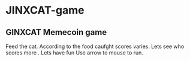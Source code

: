 # JINXCAT-game
## GINXCAT Memecoin game
Feed the cat. According to the food caufght scores varies. Lets see who scores more . Lets have fun
Use arrow to mouse to run. 
